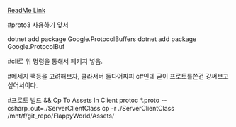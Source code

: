 
  [ReadMe Link](https://www.notion.so/FlappyWorld-8b14ae66b994407ab428819163e27f47)   


#proto3 사용하기 앞서

dotnet add package Google.ProtocolBuffers
dotnet add package Google.ProtocolBuf 

#cli로 위 명령을 통해서 페키지 넣음.

#메세지 팩등을 고려해보자, 클라서버 둘다어짜피 c#인데 굳이 프로토를쓴건 걍써보고싶어서이다.

#프로토 빌드 && Cp To Assets In Client
protoc *.proto --csharp_out=./ServerClientClass
cp -r ./ServerClientClass /mnt/f/git_repo/FlappyWorld/Assets/



